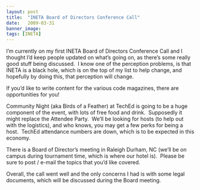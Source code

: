 ```yaml
---
layout: post
title:  "INETA Board of Directors Conference Call"
date:   2009-03-31
banner_image: 
tags: [INETA]
---
```


I’m currently on my first INETA Board of Directors Conference Call and I thought I’d keep people updated on what’s going on, as there’s some really good stuff being discussed.  I know one of the perception problems, is that INETA is a black hole, which is on the top of my list to help change, and hopefully by doing this, that perception will change.

If you’d like to write content for the various code magazines, there are opportunities for you!

Community Night (aka Birds of a Feather) at TechEd is going to be a huge component of the event, with lots of free food and drink.  Supposedly it might replace the Attendee Party.  We’ll be looking for hosts (to help out with the logistics), and who knows, you may get a few perks for being a host.  TechEd attendance numbers are down, which is to be expected in this economy.

There is a Board of Director’s meeting in Raleigh Durham, NC (we’ll be on campus during tournament time, which is where our hotel is).  Please be sure to post / e-mail the topics that you’d like covered.

Overall, the call went well and the only concerns I had is with some legal documents, which will be discussed during the Board meeting.